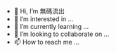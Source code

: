 - 👋 Hi, I’m 無碼流出
- 👀 I’m interested in ...
- 🌱 I’m currently learning ...
- 💞️ I’m looking to collaborate on ...
- 📫 How to reach me ...

<!---
idoling/idoling is a ✨ special ✨ repository because its `README.md` (this file) appears on your GitHub profile.
You can click the Preview link to take a look at your changes.
--->
